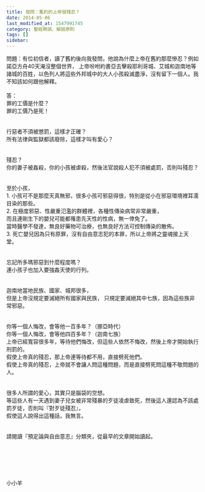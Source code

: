 ```yaml
---
title: 發問：舊約的上帝很殘忍？
date: 2014-05-06
last_modified_at: 1547991745
category: 聖經無誤、解經原則
tags: []
sidebar: 
---
```


<p>問題：有位初信者，讀了舊約後向我發問，他說為什麼上帝在舊約那麼慘忍？例如諾亞方舟40天淹沒整個世界， 上帝吩咐約書亞去擊殺耶利哥城、艾城和迦南地等諸城的百姓，以色列人將這些外邦城中的大人小孩殺滅盡淨，沒有留下一個人。我不知該如何跟他解釋。<br/><!--more--><br/>答：<br/>罪的工價是什麼？<br/>罪的工價乃是死！<br/><br/><br/>行惡者不須被懲罰，這樣才正確？<br/>所有法律與監獄都該廢除，這樣才叫有愛心？<br/><br/><br/>殘忍？<br/>你的妻子被姦殺，你的小孩被虐殺，然後法官說殺人犯不須被處罰，否則叫殘忍？<br/><br/><br/>至於小孩，<br/>1. 小孩可不是那麼天真無邪，很多小孩可邪惡得很，特別是從小在邪惡環境裡耳濡目染的那些。<br/>2. 在極度邪惡、性嚴重氾濫的群體裡，各種性傳染病常非常嚴重，<br/>而且連剛生下的嬰兒可能都罹患先天性的性病，無一倖免了。<br/>當時醫學不發達，無良好藥物可治療，也無良好方法可控制傳染的散佈。<br/>3. 死亡嬰兒因為只有原罪，沒有自由意志犯的本罪，所以上帝將之靈魂接上天堂。<br/><br/><br/>忘記所多瑪邪惡到什麼程度嗎？<br/>連小孩子也加入要強姦天使的行列。<br/><br/><br/>迦南地當地民族、國家、城邦很多，<br/>但是上帝沒規定要滅絕所有國家與民族， 只規定要滅絕其中七族，因為這些族非常邪惡。<br/><br/><br/>你等一個人悔改，會等他一百多年？（挪亞時代）<br/>你等一個人悔改，會等他四百多年？（迦南七族）<br/>上帝已經寬容很多年，等待他們悔改，但這些人依然不悔改，然後上帝才開始執行刑罰的。<br/>假使上帝真的殘忍，那上帝連等待都不用，直接劈死他們。<br/>假使上帝真的殘忍，上帝就不會讓人問這種問題，而是直接劈死問這種不敬問題的人。<br/><br/><br/>很多人所謂的愛心，其實只是腦袋的空想。<br/>等這些人有一天遇到妻子兒女被非常殘暴的歹徒凌虐致死，然後這人還認為不該處罰歹徒，否則叫『對歹徒殘忍』，<br/>假使這人說得出這種話，我無言。<br/><br/><br/>請閱讀『預定論與自由意志』分類夾，從最早的文章開始讀起。<br/><br/><br/><br/><br/><br/><br/>小小羊<br/><br/><br/><br/><br/><br/><br/></p>